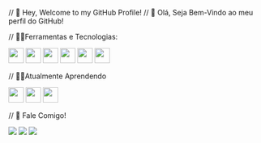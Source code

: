 // 👋 Hey, Welcome to my GitHub Profile!
// 👋 Olá, Seja Bem-Vindo ao meu perfil do GitHub!

// 🐱‍👤Ferramentas e Tecnologias:


<img src="https://cdn.jsdelivr.net/gh/devicons/devicon/icons/git/git-plain.svg" width="30" height="30"/>  <img src="https://cdn.jsdelivr.net/gh/devicons/devicon/icons/javascript/javascript-original.svg" width="30" height="30" />  <img src="https://cdn.jsdelivr.net/gh/devicons/devicon/icons/csharp/csharp-original.svg" width="30" height="30"/>  <img src="https://cdn.jsdelivr.net/gh/devicons/devicon/icons/dotnetcore/dotnetcore-original.svg" width="30" height="30" /> <img src="https://cdn.jsdelivr.net/gh/devicons/devicon/icons/azure/azure-original.svg" width="30" height="30" /> <img loading="lazy" src="https://cdn.jsdelivr.net/gh/devicons/devicon/icons/microsoftsqlserver/microsoftsqlserver-plain-wordmark.svg" width="30" height="30"/>
          
          
          
          
          

// 🐱‍🏍Atualmente Aprendendo

<img loading="lazy" src="https://cdn.jsdelivr.net/gh/devicons/devicon/icons/nodejs/nodejs-original.svg" width="30" height="30"/>     <img src="https://cdn.jsdelivr.net/gh/devicons/devicon/icons/python/python-original.svg" width="30" height="30"/>  <img src="https://cdn.jsdelivr.net/gh/devicons/devicon/icons/java/java-original.svg"  width="30" height="30"/>
          
          

// 🤳 Fale Comigo!
<div>
<a href="https://instagram.com/kauafragoozo" target="_blank"><img loading="lazy" src="https://img.shields.io/badge/-Instagram-%23E4405F?style=for-the-badge&logo=instagram&logoColor=white" target="_blank"></a>
<a href = "kauafragozo18@gmail.com"><img loading="lazy" src="https://img.shields.io/badge/Gmail-D14836?style=for-the-badge&logo=gmail&logoColor=white" target="_blank"></a>
<a href="https://www.linkedin.com/in/kauã-fragozo-8a3a15260/" target="_blank"><img loading="lazy" src="https://img.shields.io/badge/-LinkedIn-%230077B5?style=for-the-badge&logo=linkedin&logoColor=white" target="_blank"></a>
